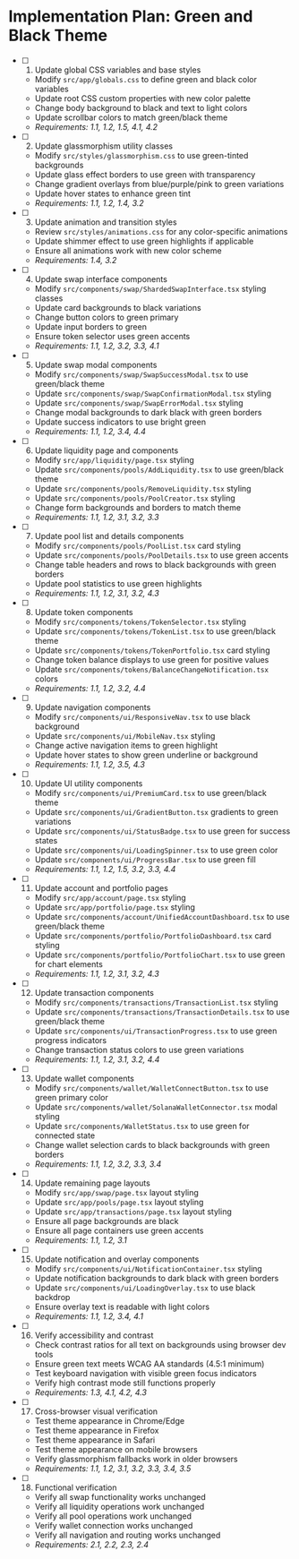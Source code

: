 # Implementation Plan: Green and Black Theme

- [ ] 1. Update global CSS variables and base styles
  - Modify `src/app/globals.css` to define green and black color variables
  - Update root CSS custom properties with new color palette
  - Change body background to black and text to light colors
  - Update scrollbar colors to match green/black theme
  - _Requirements: 1.1, 1.2, 1.5, 4.1, 4.2_

- [ ] 2. Update glassmorphism utility classes
  - Modify `src/styles/glassmorphism.css` to use green-tinted backgrounds
  - Update glass effect borders to use green with transparency
  - Change gradient overlays from blue/purple/pink to green variations
  - Update hover states to enhance green tint
  - _Requirements: 1.1, 1.2, 1.4, 3.2_

- [ ] 3. Update animation and transition styles
  - Review `src/styles/animations.css` for any color-specific animations
  - Update shimmer effect to use green highlights if applicable
  - Ensure all animations work with new color scheme
  - _Requirements: 1.4, 3.2_

- [ ] 4. Update swap interface components
  - Modify `src/components/swap/ShardedSwapInterface.tsx` styling classes
  - Update card backgrounds to black variations
  - Change button colors to green primary
  - Update input borders to green
  - Ensure token selector uses green accents
  - _Requirements: 1.1, 1.2, 3.2, 3.3, 4.1_

- [ ] 5. Update swap modal components
  - Modify `src/components/swap/SwapSuccessModal.tsx` to use green/black theme
  - Update `src/components/swap/SwapConfirmationModal.tsx` styling
  - Update `src/components/swap/SwapErrorModal.tsx` styling
  - Change modal backgrounds to dark black with green borders
  - Update success indicators to use bright green
  - _Requirements: 1.1, 1.2, 3.4, 4.4_

- [ ] 6. Update liquidity page and components
  - Modify `src/app/liquidity/page.tsx` styling
  - Update `src/components/pools/AddLiquidity.tsx` to use green/black theme
  - Update `src/components/pools/RemoveLiquidity.tsx` styling
  - Update `src/components/pools/PoolCreator.tsx` styling
  - Change form backgrounds and borders to match theme
  - _Requirements: 1.1, 1.2, 3.1, 3.2, 3.3_

- [ ] 7. Update pool list and details components
  - Modify `src/components/pools/PoolList.tsx` card styling
  - Update `src/components/pools/PoolDetails.tsx` to use green accents
  - Change table headers and rows to black backgrounds with green borders
  - Update pool statistics to use green highlights
  - _Requirements: 1.1, 1.2, 3.1, 3.2, 4.3_

- [ ] 8. Update token components
  - Modify `src/components/tokens/TokenSelector.tsx` styling
  - Update `src/components/tokens/TokenList.tsx` to use green/black theme
  - Update `src/components/tokens/TokenPortfolio.tsx` card styling
  - Change token balance displays to use green for positive values
  - Update `src/components/tokens/BalanceChangeNotification.tsx` colors
  - _Requirements: 1.1, 1.2, 3.2, 4.4_

- [ ] 9. Update navigation components
  - Modify `src/components/ui/ResponsiveNav.tsx` to use black background
  - Update `src/components/ui/MobileNav.tsx` styling
  - Change active navigation items to green highlight
  - Update hover states to show green underline or background
  - _Requirements: 1.1, 1.2, 3.5, 4.3_

- [ ] 10. Update UI utility components
  - Modify `src/components/ui/PremiumCard.tsx` to use green/black theme
  - Update `src/components/ui/GradientButton.tsx` gradients to green variations
  - Update `src/components/ui/StatusBadge.tsx` to use green for success states
  - Update `src/components/ui/LoadingSpinner.tsx` to use green color
  - Update `src/components/ui/ProgressBar.tsx` to use green fill
  - _Requirements: 1.1, 1.2, 1.5, 3.2, 3.3, 4.4_

- [ ] 11. Update account and portfolio pages
  - Modify `src/app/account/page.tsx` styling
  - Update `src/app/portfolio/page.tsx` styling
  - Update `src/components/account/UnifiedAccountDashboard.tsx` to use green/black theme
  - Update `src/components/portfolio/PortfolioDashboard.tsx` card styling
  - Update `src/components/portfolio/PortfolioChart.tsx` to use green for chart elements
  - _Requirements: 1.1, 1.2, 3.1, 3.2, 4.3_

- [ ] 12. Update transaction components
  - Modify `src/components/transactions/TransactionList.tsx` styling
  - Update `src/components/transactions/TransactionDetails.tsx` to use green/black theme
  - Update `src/components/ui/TransactionProgress.tsx` to use green progress indicators
  - Change transaction status colors to use green variations
  - _Requirements: 1.1, 1.2, 3.1, 3.2, 4.4_

- [ ] 13. Update wallet components
  - Modify `src/components/wallet/WalletConnectButton.tsx` to use green primary color
  - Update `src/components/wallet/SolanaWalletConnector.tsx` modal styling
  - Update `src/components/WalletStatus.tsx` to use green for connected state
  - Change wallet selection cards to black backgrounds with green borders
  - _Requirements: 1.1, 1.2, 3.2, 3.3, 3.4_

- [ ] 14. Update remaining page layouts
  - Modify `src/app/swap/page.tsx` layout styling
  - Update `src/app/pools/page.tsx` layout styling
  - Update `src/app/transactions/page.tsx` layout styling
  - Ensure all page backgrounds are black
  - Ensure all page containers use green accents
  - _Requirements: 1.1, 1.2, 3.1_

- [ ] 15. Update notification and overlay components
  - Modify `src/components/ui/NotificationContainer.tsx` styling
  - Update notification backgrounds to dark black with green borders
  - Update `src/components/ui/LoadingOverlay.tsx` to use black backdrop
  - Ensure overlay text is readable with light colors
  - _Requirements: 1.1, 1.2, 3.4, 4.1_

- [ ] 16. Verify accessibility and contrast
  - Check contrast ratios for all text on backgrounds using browser dev tools
  - Ensure green text meets WCAG AA standards (4.5:1 minimum)
  - Test keyboard navigation with visible green focus indicators
  - Verify high contrast mode still functions properly
  - _Requirements: 1.3, 4.1, 4.2, 4.3_

- [ ] 17. Cross-browser visual verification
  - Test theme appearance in Chrome/Edge
  - Test theme appearance in Firefox
  - Test theme appearance in Safari
  - Test theme appearance on mobile browsers
  - Verify glassmorphism fallbacks work in older browsers
  - _Requirements: 1.1, 1.2, 3.1, 3.2, 3.3, 3.4, 3.5_

- [ ] 18. Functional verification
  - Verify all swap functionality works unchanged
  - Verify all liquidity operations work unchanged
  - Verify all pool operations work unchanged
  - Verify wallet connection works unchanged
  - Verify all navigation and routing works unchanged
  - _Requirements: 2.1, 2.2, 2.3, 2.4_
